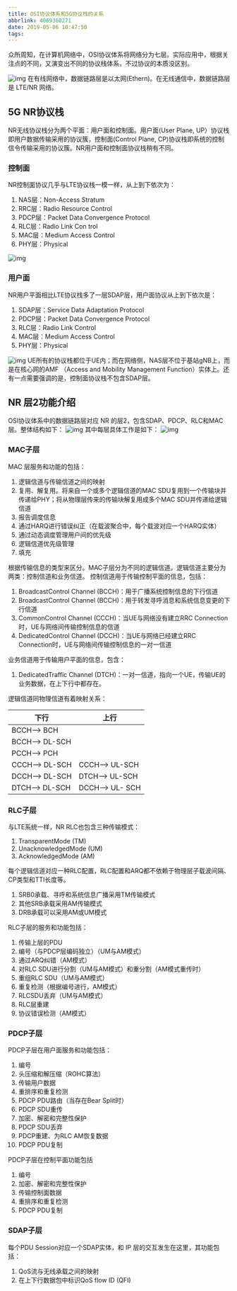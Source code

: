 ```yaml
---
title: OSI协议体系和5G协议栈的关系
abbrlink: 4069360271
date: 2019-05-06 10:47:50
tags:
---
```

众所周知，在计算机网络中，OSI协议体系将网络分为七层。实际应用中，根据关注点的不同，又演变出不同的协议栈体系，不过协议的本质没区别。
<!--more-->
![img](../img/5G-OSI-01.png)
在有线网络中，数据链路层是以太网(Ethern)。在无线通信中，数据链路层是 LTE/NR 网络。

## 5G NR协议栈
NR无线协议栈分为两个平面：用户面和控制面。用户面(User Plane, UP）协议栈即用户数据传输采用的协议簇，控制面(Control Plane, CP)协议栈即系统的控制信令传输采用的协议簇。NR用户面和控制面协议栈稍有不同。

### 控制面
NR控制面协议几乎与LTE协议栈一模一样，从上到下依次为：
1. NAS层：Non-Access Stratum
2. RRC层：Radio Resource Control
3. PDCP层：Packet Data Convergence Protocol
4. RLC层：Radio Link Con trol
5. MAC层：Medium Access Control
6. PHY层：Physical

![img](../img/5G-OSI-04.png)

### 用户面
NR用户平面相比LTE协议栈多了一层SDAP层，用户面协议从上到下依次是：
1. SDAP层：Service Data Adaptation Protocol
2. PDCP层：Packet Data Convergence Protocol
3. RLC层：Radio Link Control
4. MAC层：Medium Access Control
5. PHY层：Physical

![img](../img/5G-OSI-03.png)
UE所有的协议栈都位于UE内；而在网络侧，NAS层不位于基站gNB上，而是在核心网的AMF （Access and Mobility Management Function）实体上。还有一点需要强调的是，控制面协议栈不包含SDAP层。


## NR 层2功能介绍
OSI协议体系中的数据链路层对应 NR 的层2，包含SDAP、PDCP、RLC和MAC层。整体结构如下：
![img](../img/5G-OSI-02.png)
其中每层具体工作是如下：
![img](../img/5G-OSI-05.png)


### MAC子层
MAC 层服务和功能的包括：
1. 逻辑信道与传输信道之间的映射
2. 复用、解复用。将来自一个或多个逻辑信道的MAC SDU复用到一个传输块并传递给PHY；将从物理层传来的传输块解复用成多个MAC SDU并传递给逻辑信道
3. 报告调度信息
4. 通过HARQ进行错误纠正（在载波聚合中，每个载波对应一个HARQ实体）
5. 通过动态调度管理用户间的优先级
6. 逻辑信道优先级管理
7. 填充

根据传输信息的类型来区分。MAC子层分为不同的逻辑信道。逻辑信道主要分为两类：控制信道和业务信道。
控制信道用于传输控制平面的信息，包括：
1. BroadcastControl Channel (BCCH)：用于广播系统控制信息的下行信道
2. BroadcastControl Channel (BCCH)：用于转发寻呼消息和系统信息变更的下行信道
3. CommonControl Channel (CCCH)：当UE与网络没有建立RRC Connection时，UE与网络间传输控制信息的信道
4. DedicatedControl Channel (DCCH)：当UE与网络已经建立RRC Connection时，UE与网络间传输控制信息的一对一信道

业务信道用于传输用户平面的信息，包含：
1. DedicatedTraffic Channel (DTCH)：一对一信道，指向一个UE，传输UE的业务数据，在上下行中都存在。

逻辑信道同物理信道有着映射关系：

| 下行  | 上行 |
| --- | --- |
| BCCH–> BCH | |
| BCCH–> DL-SCH | |  
| PCCH–> PCH    |  |
| CCCH–> DL-SCH | CCCH–> UL-SCH |
| DCCH–> DL-SCH | DTCH–> UL-SCH |
| DTCH–> DL-SCH | DCCH–> UL- SCH |  

### RLC子层
与LTE系统一样，NR RLC也包含三种传输模式：
1. TransparentMode (TM)
2. UnacknowledgedMode (UM)
3. AcknowledgedMode (AM)

每个逻辑信道对应一种RLC配置，RLC配置和ARQ都不依赖于物理层子载波间隔、CP类型和TTI长度等。
1. SRB0承载、寻呼和系统信息广播采用TM传输模式
2. 其他SRB承载采用AM传输模式
3. DRB承载可以采用AM或UM模式


RLC子层的服务和功能包括：
1. 传输上层的PDU
2. 编号（与PDCP层编码独立）（UM与AM模式）
3. 通过ARQ纠错（AM模式）
4. 对RLC SDU进行分割（UM与AM模式）和重分割（AM模式重传时）
5. 重组RLC SDU（UM与AM模式）
6. 重复检测（根据编号进行，AM模式）
7. RLCSDU丢弃（UM与AM模式）
8. RLC层重建
9. 协议错误检测（AM模式）

### PDCP子层
PDCP子层在用户面服务和功能包括：
1. 编号
2. 头压缩和解压缩（ROHC算法）
3. 传输用户数据
4. 重排序和重复检测
5. PDCP PDU路由（当存在Bear Split时）
6. PDCP SDU重传
7. 加密、解密和完整性保护
8. PDCP SDU丢弃
9. PDCP重建、为RLC AM恢复数据
10. PDCP PDU复制

PDCP子层在控制平面功能包括
1. 编号
2. 加密、解密和完整性保护
3. 传输控制面数据
4. 重排序和重复检测
5. PDCP PDU复制

### SDAP子层
每个PDU Session对应一个SDAP实体，和 IP 层的交互发生在这里，其功能包括：
1. QoS流与无线承载之间的映射
2. 在上下行数据包中标识QoS flow ID (QFI)